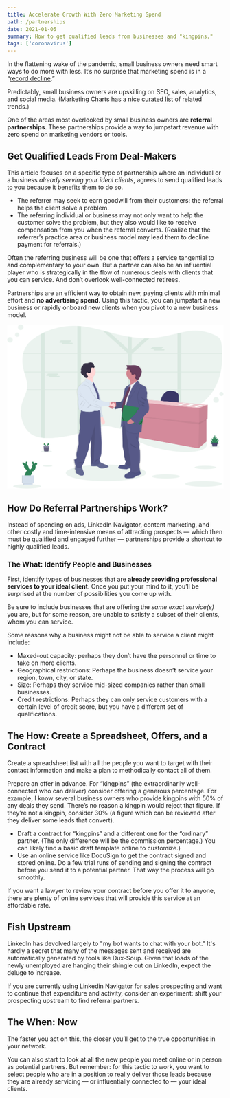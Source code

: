 ```yaml
---
title: Accelerate Growth With Zero Marketing Spend
path: /partnerships
date: 2021-01-05
summary: How to get qualified leads from businesses and "kingpins."
tags: ['coronavirus']
---
```


In the flattening wake of the pandemic, small business owners need smart ways to do more with less.  It’s no surprise that marketing spend is in a “<a href="https://www.marketingweek.com/ipa-bellwether-record-decline-marketing-budgets-coronavirus/" target="blank">record decline</a>.”

Predictably, small business owners are upskilling on SEO, sales, analytics, and social media. (Marketing Charts has a nice <a href="https://www.marketingcharts.com/featured-112414" target="blank">curated list</a> of related trends.)

One of the areas most overlooked by small business owners are <strong>referral partnerships</strong>. These partnerships provide a way to jumpstart revenue with zero spend on marketing vendors or tools.

## Get Qualified Leads From Deal-Makers

This article focuses on a specific type of partnership where an individual or a business <i>already serving your ideal clients</i>, agrees to send qualified leads to you because it benefits them to do so.

* The referrer may seek to earn goodwill from their customers: the referral helps the client solve a problem. 
* The referring individual or business may not only want to help the customer solve the problem, but they also would like to receive compensation from you when the referral converts. (Realize that the referrer’s practice area or business model may lead them to decline payment for referrals.)

Often the referring business will be one that offers a service tangential to and complementary to your own. But a partner can also be an influential player who is strategically in the flow of numerous deals with clients that you can service. And don’t overlook well-connected retirees. 

Partnerships are an efficient way to obtain new, paying clients with minimal effort and <strong>no advertising spend</strong>. Using this tactic, you can jumpstart a new business or rapidly onboard new clients when you pivot to a new business model. 

![partnerships](../static/business-handshake.svg)

## How Do Referral Partnerships Work?

Instead of spending on ads, LinkedIn Navigator, content marketing, and other costly and time-intensive means of attracting prospects — which then must be qualified and engaged further — partnerships provide a shortcut to highly qualified leads. 

### The What: Identify People and Businesses

First, identify types of businesses that are <strong>already providing professional services to your ideal client</strong>. Once you put your mind to it, you’ll be surprised at the number of possibilities you come up with.

Be sure to include businesses that are offering the <em>same exact service(s)</em> you are, but for some reason, are unable to satisfy a subset of their clients, whom you can service.

Some reasons why a business might not be able to service a client might include: 

* Maxed-out capacity: perhaps they don’t have the personnel or time to take on more clients.
* Geographical restrictions: Perhaps the business doesn’t service your region, town, city, or state. 
* Size: Perhaps they service mid-sized companies rather than small businesses.
* Credit restrictions: Perhaps they can only service customers with a certain level of credit score, but you have a different set of qualifications.


## The How: Create a Spreadsheet, Offers, and a Contract

Create a spreadsheet list with all the people you want to target with their contact information and make a plan to methodically contact all of them.

Prepare an offer in advance. For “kingpins” (the extraordinarily well-connected who can deliver) consider offering a generous percentage. For example, I know several business owners who provide kingpins with 50% of any deals they send. There’s no reason a kingpin would reject that figure. If they’re not a kingpin, consider 30% (a figure which can be reviewed after they deliver some leads that convert).

* Draft a contract for “kingpins” and a different one for the “ordinary” partner. (The only difference will be the commission percentage.) You can likely find a basic draft template online to customize.) 
* Use an online service like DocuSign to get the contract signed and stored online. Do a few trial runs of sending and signing the contract before you send it to a potential partner. That way the process will go smoothly.

If you want a lawyer to review your contract before you offer it to anyone, there are plenty of online services that will provide this service at an affordable rate.

## Fish Upstream

LinkedIn has devolved largely to "my bot wants to chat with your bot." It's hardly a secret that many of the messages sent and received are automatically generated by tools like Dux-Soup. Given that loads of the newly unemployed are hanging their shingle out on LinkedIn, expect the deluge to increase. 

If you are currently using Linkedin Navigator for sales prospecting and want to continue that expenditure and activity, consider an experiment: shift your prospecting upstream to find referral partners. 

## The When: Now 

The faster you act on this, the closer you’ll get to the true opportunities in your network.

You can also start to look at all the new people you meet online or in person as potential partners. But remember: for this tactic to work, you want to select people who are in a position to really deliver those leads because they are already servicing — or influentially connected to — your ideal clients. 



